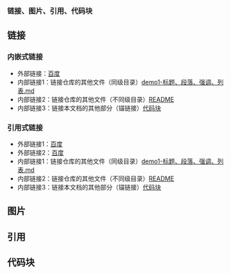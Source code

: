 ### 链接、图片、引用、代码块

## 链接
### 内嵌式链接
- 外部链接：[百度](http://www.baidu.com)  
- 内部链接1：链接仓库的其他文件（同级目录）[demo1-标题、段落、强调、列表.md](demo1-标题、段落、强调、列表.md)  
- 内部链接2：链接仓库的其他文件（不同级目录）[README](这是一个文件夹/README.md)
- 内部链接3：链接本文档的其他部分（锚链接）[代码块](demo2-链接、图片、引用、代码块.md#代码块)

### 引用式链接
- 外部链接1：[百度]  
- 外部链接2：[百度][baidu]
- 内部链接1：链接仓库的其他文件（同级目录）[demo1-标题、段落、强调、列表.md] 
- 内部链接2：链接仓库的其他文件（不同级目录）[README]
- 内部链接3：链接本文档的其他部分（锚链接）[代码块]


## 图片





## 引用


## 代码块



<!--- 下面是本文用到的链接 --->
[百度]:http://www.baidu.com
[baidu]:http://www.baidu.com
[demo1-标题、段落、强调、列表.md]:demo1-标题、段落、强调、列表.md
[README]:这是一个文件夹/README.md
[代码块]:demo2-链接、图片、引用、代码块.md#代码块
